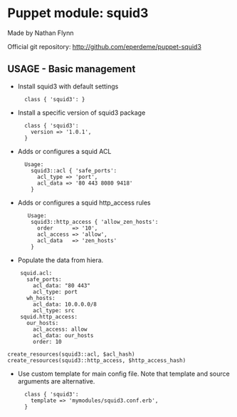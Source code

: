 # Puppet module: squid3

Made by Nathan Flynn

Official git repository: http://github.com/eperdeme/puppet-squid3


## USAGE - Basic management

* Install squid3 with default settings

        class { 'squid3': }

* Install a specific version of squid3 package

        class { 'squid3':
          version => '1.0.1',
        }

* Adds or configures a squid ACL

		Usage:
		  squid3::acl { 'safe_ports':
		    acl_type => 'port',
		    acl_data => '80 443 8080 9418'
		  }

* Adds or configures a squid http_access rules

		 Usage:
		  squid3::http_access { 'allow_zen_hosts':
		    order      => '10',
		    acl_access => 'allow',
		    acl_data   => 'zen_hosts'
		  }
		  
* Populate the data from hiera.

```
	squid.acl: 
	  safe_ports: 
	    acl_data: "80 443"
	    acl_type: port
	  wh_hosts: 
	    acl_data: 10.0.0.0/8
	    acl_type: src
	squid.http_access: 
	  our_hosts: 
	    acl_access: allow
	    acl_data: our_hosts
	    order: 10
```
```
create_resources(squid3::acl, $acl_hash)
create_resources(squid3::http_access, $http_access_hash)

``` 
* Use custom template for main config file. Note that template and source arguments are alternative. 

        class { 'squid3':
          template => 'mymodules/squid3.conf.erb',
        }

